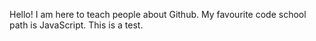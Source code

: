 Hello! I am here to teach people about Github.
My favourite code school path is JavaScript. This is a test.
